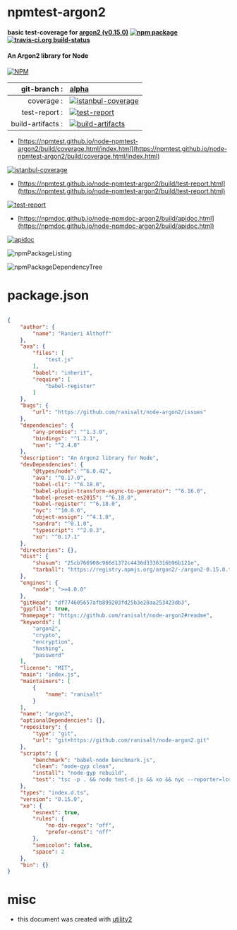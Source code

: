 # npmtest-argon2

#### basic test-coverage for  [argon2 (v0.15.0)](https://github.com/ranisalt/node-argon2#readme)  [![npm package](https://img.shields.io/npm/v/npmtest-argon2.svg?style=flat-square)](https://www.npmjs.org/package/npmtest-argon2) [![travis-ci.org build-status](https://api.travis-ci.org/npmtest/node-npmtest-argon2.svg)](https://travis-ci.org/npmtest/node-npmtest-argon2)

#### An Argon2 library for Node

[![NPM](https://nodei.co/npm/argon2.png?downloads=true&downloadRank=true&stars=true)](https://www.npmjs.com/package/argon2)

| git-branch : | [alpha](https://github.com/npmtest/node-npmtest-argon2/tree/alpha)|
|--:|:--|
| coverage : | [![istanbul-coverage](https://npmtest.github.io/node-npmtest-argon2/build/coverage.badge.svg)](https://npmtest.github.io/node-npmtest-argon2/build/coverage.html/index.html)|
| test-report : | [![test-report](https://npmtest.github.io/node-npmtest-argon2/build/test-report.badge.svg)](https://npmtest.github.io/node-npmtest-argon2/build/test-report.html)|
| build-artifacts : | [![build-artifacts](https://npmtest.github.io/node-npmtest-argon2/glyphicons_144_folder_open.png)](https://github.com/npmtest/node-npmtest-argon2/tree/gh-pages/build)|

- [https://npmtest.github.io/node-npmtest-argon2/build/coverage.html/index.html](https://npmtest.github.io/node-npmtest-argon2/build/coverage.html/index.html)

[![istanbul-coverage](https://npmtest.github.io/node-npmtest-argon2/build/screenCapture.buildCi.browser.%252Ftmp%252Fbuild%252Fcoverage.lib.html.png)](https://npmtest.github.io/node-npmtest-argon2/build/coverage.html/index.html)

- [https://npmtest.github.io/node-npmtest-argon2/build/test-report.html](https://npmtest.github.io/node-npmtest-argon2/build/test-report.html)

[![test-report](https://npmtest.github.io/node-npmtest-argon2/build/screenCapture.buildCi.browser.%252Ftmp%252Fbuild%252Ftest-report.html.png)](https://npmtest.github.io/node-npmtest-argon2/build/test-report.html)

- [https://npmdoc.github.io/node-npmdoc-argon2/build/apidoc.html](https://npmdoc.github.io/node-npmdoc-argon2/build/apidoc.html)

[![apidoc](https://npmdoc.github.io/node-npmdoc-argon2/build/screenCapture.buildCi.browser.%252Ftmp%252Fbuild%252Fapidoc.html.png)](https://npmdoc.github.io/node-npmdoc-argon2/build/apidoc.html)

![npmPackageListing](https://npmtest.github.io/node-npmtest-argon2/build/screenCapture.npmPackageListing.svg)

![npmPackageDependencyTree](https://npmtest.github.io/node-npmtest-argon2/build/screenCapture.npmPackageDependencyTree.svg)



# package.json

```json

{
    "author": {
        "name": "Ranieri Althoff"
    },
    "ava": {
        "files": [
            "test.js"
        ],
        "babel": "inherit",
        "require": [
            "babel-register"
        ]
    },
    "bugs": {
        "url": "https://github.com/ranisalt/node-argon2/issues"
    },
    "dependencies": {
        "any-promise": "^1.3.0",
        "bindings": "^1.2.1",
        "nan": "^2.4.0"
    },
    "description": "An Argon2 library for Node",
    "devDependencies": {
        "@types/node": "^6.0.42",
        "ava": "^0.17.0",
        "babel-cli": "^6.18.0",
        "babel-plugin-transform-async-to-generator": "^6.16.0",
        "babel-preset-es2015": "^6.18.0",
        "babel-register": "^6.18.0",
        "nyc": "^10.0.0",
        "object-assign": "^4.1.0",
        "sandra": "^0.1.0",
        "typescript": "^2.0.3",
        "xo": "^0.17.1"
    },
    "directories": {},
    "dist": {
        "shasum": "25cb766908c966d1372c4436d3336316b96b121e",
        "tarball": "https://registry.npmjs.org/argon2/-/argon2-0.15.0.tgz"
    },
    "engines": {
        "node": ">=4.0.0"
    },
    "gitHead": "df774605657afb899203fd25b3e20aa253423db3",
    "gypfile": true,
    "homepage": "https://github.com/ranisalt/node-argon2#readme",
    "keywords": [
        "argon2",
        "crypto",
        "encryption",
        "hashing",
        "password"
    ],
    "license": "MIT",
    "main": "index.js",
    "maintainers": [
        {
            "name": "ranisalt"
        }
    ],
    "name": "argon2",
    "optionalDependencies": {},
    "repository": {
        "type": "git",
        "url": "git+https://github.com/ranisalt/node-argon2.git"
    },
    "scripts": {
        "benchmark": "babel-node benchmark.js",
        "clean": "node-gyp clean",
        "install": "node-gyp rebuild",
        "test": "tsc -p . && node test-d.js && xo && nyc --reporter=lcov ava"
    },
    "types": "index.d.ts",
    "version": "0.15.0",
    "xo": {
        "esnext": true,
        "rules": {
            "no-div-regex": "off",
            "prefer-const": "off"
        },
        "semicolon": false,
        "space": 2
    },
    "bin": {}
}
```



# misc
- this document was created with [utility2](https://github.com/kaizhu256/node-utility2)
